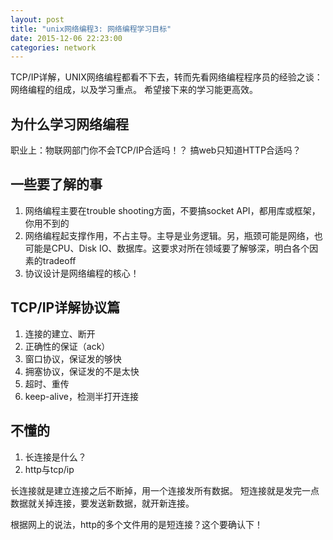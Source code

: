 ```yaml
---
layout: post
title: "unix网络编程3: 网络编程学习目标"
date: 2015-12-06 22:23:00
categories: network
---
```


TCP/IP详解，UNIX网络编程都看不下去，转而先看网络编程程序员的经验之谈：
网络编程的组成，以及学习重点。
希望接下来的学习能更高效。

## 为什么学习网络编程

职业上：物联网部门你不会TCP/IP合适吗！？ 搞web只知道HTTP合适吗？

## 一些要了解的事

1. 网络编程主要在trouble shooting方面，不要搞socket API，都用库或框架，你用不到的
2. 网络编程起支撑作用，不占主导。主导是业务逻辑。另，瓶颈可能是网络，也可能是CPU、Disk IO、数据库。这要求对所在领域要了解够深，明白各个因素的tradeoff
3. 协议设计是网络编程的核心！

## TCP/IP详解协议篇

1. 连接的建立、断开
2. 正确性的保证（ack）
2. 窗口协议，保证发的够快
3. 拥塞协议，保证发的不是太快
4. 超时、重传
5. keep-alive，检测半打开连接

## 不懂的

1. 长连接是什么？
2. http与tcp/ip

长连接就是建立连接之后不断掉，用一个连接发所有数据。
短连接就是发完一点数据就关掉连接，要发送新数据，就开新连接。

根据网上的说法，http的多个文件用的是短连接？这个要确认下！